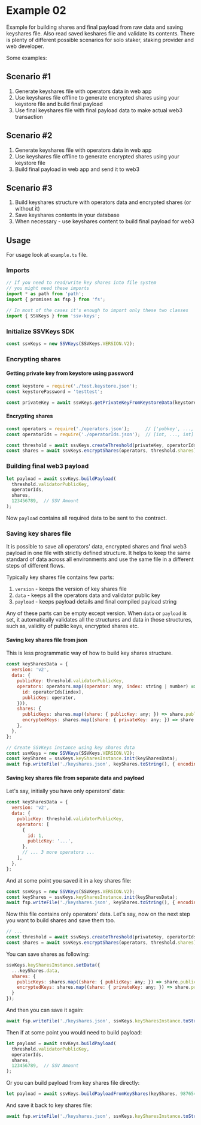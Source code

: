 # Example 02

Example for building shares and final payload from raw data and saving keyshares file.
Also read saved keshares file and validate its contents.
There is plenty of different possible scenarios for solo staker, staking provider and web developer.

Some examples:

## Scenario #1
1. Generate keyshares file with operators data in web app
2. Use keyshares file offline to generate encrypted shares using your keystore file and build final payload
3. Use final keyshares file with final payload data to make actual web3 transaction

## Scenario #2
1. Generate keyshares file with operators data in web app
2. Use keyshares file offline to generate encrypted shares using your keystore file
3. Build final payload in web app and send it to web3

## Scenario #3
1. Build keyshares structure with operators data and encrypted shares (or without it)
2. Save keyshares contents in your database
3. When necessary - use keyshares content to build final payload for web3

## Usage

For usage look at `example.ts` file.

### Imports

```javascript
// If you need to read/write key shares into file system
// you might need these imports
import * as path from 'path';
import { promises as fsp } from 'fs';

// In most of the cases it's enough to import only these two classes
import { SSVKeys } from 'ssv-keys';
```

### Initialize SSVKeys SDK

```javascript
const ssvKeys = new SSVKeys(SSVKeys.VERSION.V2);
```

### Encrypting shares

#### Getting private key from keystore using password

```javascript
const keystore = require('./test.keystore.json');
const keystorePassword = 'testtest';

const privateKey = await ssvKeys.getPrivateKeyFromKeystoreData(keystore, keystorePassword);
```

#### Encrypting shares

```javascript
const operators = require('./operators.json');      // ['pubkey', ..., 'pubkey']
const operatorIds = require('./operatorIds.json');  // [int, ..., int]

const threshold = await ssvKeys.createThreshold(privateKey, operatorIds);
const shares = await ssvKeys.encryptShares(operators, threshold.shares);
```

### Building final web3 payload

```javascript
let payload = await ssvKeys.buildPayload(
  threshold.validatorPublicKey,
  operatorIds,
  shares,
  123456789,  // SSV Amount
);
```

Now `payload` contains all required data to be sent to the contract.

### Saving key shares file

It is possible to save all operators' data, encrypted shares and final web3 payload
in one file with strictly defined structure.
It helps to keep the same standard of data across all environments and use the same file
in a different steps of different flows.

Typically key shares file contains few parts:
1. `version` - keeps the version of key shares file
2. `data` - keeps all the operators data and validator public key
3. `payload` - keeps payload details and final compiled payload string

Any of these parts can be empty except version.
When `data` or `payload` is set, it automatically validates all the structures
and data in those structures, such as, validity of public keys, encrypted shares etc.

#### Saving key shares file from json

This is less programmatic way of how to build key shares structure.

```javascript
const keySharesData = {
  version: 'v2',
  data: {
    publicKey: threshold.validatorPublicKey,
    operators: operators.map((operator: any, index: string | number) => ({
      id: operatorIds[index],
      publicKey: operator,
    })),
    shares: {
      publicKeys: shares.map((share: { publicKey: any; }) => share.publicKey),
      encryptedKeys: shares.map((share: { privateKey: any; }) => share.privateKey),
    },
  },
};

// Create SSVKeys instance using key shares data
const ssvKeys = new SSVKeys(SSVKeys.VERSION.V2);
const keyShares = ssvKeys.keySharesInstance.init(keySharesData);
await fsp.writeFile('./keyshares.json', keyShares.toString(), { encoding: 'utf-8' });
```

#### Saving key shares file from separate data and payload

Let's say, initially you have only operators' data:

```javascript
const keySharesData = {
  version: 'v2',
  data: {
    publicKey: threshold.validatorPublicKey,
    operators: [
      {
        id: 1,
        publicKey: '...',
      },
      // ... 3 more operators ...
    ],
  },
};
```

And at some point you saved it in a key shares file:

```javascript
const ssvKeys = new SSVKeys(SSVKeys.VERSION.V2);
const keyShares = ssvKeys.keySharesInstance.init(keySharesData);
await fsp.writeFile('./keyshares.json', keyShares.toString(), { encoding: 'utf-8' });
```

Now this file contains only operators' data.
Let's say, now on the next step you want to build shares and save them too.


```javascript
// ...
const threshold = await ssvKeys.createThreshold(privateKey, operatorIds);
const shares = await ssvKeys.encryptShares(operators, threshold.shares);
```

You can save shares as following:

```javascript
ssvKeys.keySharesInstance.setData({
  ...keyShares.data,
  shares: {
    publicKeys: shares.map((share: { publicKey: any; }) => share.publicKey),
    encryptedKeys: shares.map((share: { privateKey: any; }) => share.privateKey),
  }
});
```

And then you can save it again:

```javascript
await fsp.writeFile('./keyshares.json', ssvKeys.keySharesInstance.toString(), { encoding: 'utf-8' });
```

Then if at some point you would need to build payload:

```javascript
let payload = await ssvKeys.buildPayload(
  threshold.validatorPublicKey,
  operatorIds,
  shares,
  123456789,  // SSV Amount
);
```

Or you can build payload from key shares file directly:

```javascript
let payload = await ssvKeys.buildPayloadFromKeyShares(keyShares, 987654321);
```

And save it back to key shares file:

```javascript
await fsp.writeFile('./keyshares.json', ssvKeys.keySharesInstance.toString(), { encoding: 'utf-8' });
```
